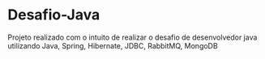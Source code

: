 # Desafio-Java

Projeto realizado com o intuito de realizar o desafio de desenvolvedor java utilizando Java, Spring, Hibernate, JDBC, RabbitMQ, MongoDB
